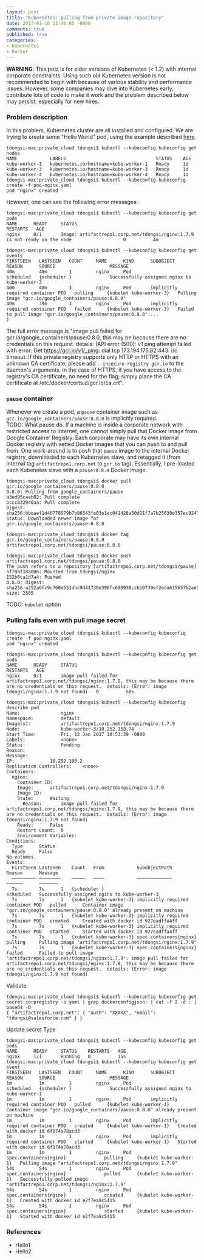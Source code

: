 ```yaml
---
layout: post
title: "Kubernetes: pulling from private image repository"
date: 2017-01-16 11:48:05 -0800
comments: true
published: true
categories: 
- Kubernetes
- Docker
---
```


**WARNING**: 
This post is for older versions of Kubernetes (< 1.2) with internal corporate constraints. 
Using such old Kubernetes version is not recommended to begin with because of various stability and performance issues.
However, some companies may dive into Kubernetes early, contribute lots of code to make it work and the problem described below may persist, especially for new hires.

### Problem description

In this problem, Kubernetes cluster are all installed and configured. 
We are trying to create some "Hello World" pod, using the example described [here](https://kubernetes.io/docs/user-guide/walkthrough/#pod-definition).

```
tdongsi-mac:private_cloud tdongsi$ kubectl --kubeconfig kubeconfig get nodes
NAME            LABELS                                 STATUS    AGE
kube-worker-1   kubernetes.io/hostname=kube-worker-1   Ready     1d
kube-worker-3   kubernetes.io/hostname=kube-worker-3   Ready     1d
kube-worker-4   kubernetes.io/hostname=kube-worker-4   Ready     1d
tdongsi-mac:private_cloud tdongsi$ kubectl --kubeconfig kubeconfig create -f pod-nginx.yaml
pod "nginx" created
```

However, one can see the following error messages:

```
tdongsi-mac:private_cloud tdongsi$ kubectl --kubeconfig kubeconfig get pods
NAME      READY     STATUS                                                                                       RESTARTS   AGE
nginx     0/1       Image: artifactrepo1.corp.net/tdongsi/nginx:1.7.9 is not ready on the node                   0          4m

tdongsi-mac:private_cloud tdongsi$ kubectl --kubeconfig kubeconfig get events
FIRSTSEEN   LASTSEEN   COUNT     NAME      KIND      SUBOBJECT                           REASON      SOURCE                    MESSAGE
40m         40m        1         nginx     Pod                                           scheduled   {scheduler }              Successfully assigned nginx to kube-worker-3
40m         40m        3         nginx     Pod       implicitly required container POD   pulling     {kubelet kube-worker-3}   Pulling image "gcr.io/google_containers/pause:0.8.0"
40m         39m        3         nginx     Pod       implicitly required container POD   failed      {kubelet kube-worker-3}   Failed to pull image "gcr.io/google_containers/pause:0.8.0":...
)
```

The full error message is "image pull failed for gcr.io/google_containers/pause:0.8.0, this may be because there are no credentials on this request.  details: (API error (500):  v1 ping attempt failed with error: Get https://gcr.io/v1/_ping: dial tcp 173.194.175.82:443: i/o timeout. If this private registry supports only HTTP or HTTPS with an unknown CA certificate, please add `--insecure-registry gcr.io` to the daemon's arguments. In the case of HTTPS, if you have access to the registry's CA certificate, no need for the flag; simply place the CA certificate at /etc/docker/certs.d/gcr.io/ca.crt". 


### `pause` container

Whenever we create a pod, a `pause` container image such as `gcr.io/google_containers/pause:0.8.0` is implicitly required.  
TODO: What pause do.
If a machine is inside a corporate network with restricted access to Internet, one cannot simply pull that Docker image from Google Container Registry.
Each corporate may have its own internal Docker registry with vetted Docker images that you can push to and pull from.
One work-around is to push that `pause` image to the internal Docker registry, downloaded to each Kubernetes slave, and retagged it (from internal tag `artifactrepo1.corp.net` to `gcr.io` tag).
Essentially, I pre-loaded each Kubenetes slave with a `pause:0.8.0` Docker image.

```
tdongsi-mac:private_cloud tdongsi$ docker pull gcr.io/google_containers/pause:0.8.0
0.8.0: Pulling from google_containers/pause
a3ed95caeb02: Pull complete
bccc832946aa: Pull complete
Digest: sha256:bbeaef1d40778579b7b86543fe03e1ec041428a50d21f7a7b25630e357ec9247
Status: Downloaded newer image for gcr.io/google_containers/pause:0.8.0

tdongsi-mac:private_cloud tdongsi$ docker tag gcr.io/google_containers/pause:0.8.0 artifactrepo1.corp.net/tdongsi/pause:0.8.0

tdongsi-mac:private_cloud tdongsi$ docker push artifactrepo1.corp.net/tdongsi/pause:0.8.0
The push refers to a repository [artifactrepo1.corp.net/tdongsi/pause]
5f70bf18a086: Mounted from tdongsi/nginx
152b0ca1d7a4: Pushed
0.8.0: digest: sha256:a252a0fc9c760e531dbc9d41730e398fc690938ccb10739ef2eda61565762ae5 size: 2505
```

TODO: `kubelet` option 

### Pulling fails even with pull image secret

```
tdongsi-mac:private_cloud tdongsi$ kubectl --kubeconfig kubeconfig create -f pod-nginx.yaml
pod "nginx" created

tdongsi-mac:private_cloud tdongsi$ kubectl --kubeconfig kubeconfig get pods
NAME      READY     STATUS                                                                                                                                                                                                   RESTARTS   AGE
nginx     0/1       image pull failed for artifactrepo1.corp.net/tdongsi/nginx:1.7.9, this may be because there are no credentials on this request.  details: (Error: image tdongsi/nginx:1.7.9 not found)   0          50s

tdongsi-mac:private_cloud tdongsi$ kubectl --kubeconfig kubeconfig describe pod
Name:				nginx
Namespace:			default
Image(s):			artifactrepo1.corp.net/tdongsi/nginx:1.7.9
Node:				kube-worker-3/10.252.158.74
Start Time:			Fri, 13 Jan 2017 10:53:39 -0800
Labels:				<none>
Status:				Pending
Reason:
Message:
IP:				10.252.100.2
Replication Controllers:	<none>
Containers:
  nginx:
    Container ID:
    Image:		artifactrepo1.corp.net/tdongsi/nginx:1.7.9
    Image ID:
    State:		Waiting
      Reason:		image pull failed for artifactrepo1.corp.net/tdongsi/nginx:1.7.9, this may be because there are no credentials on this request.  details: (Error: image tdongsi/nginx:1.7.9 not found)
    Ready:		False
    Restart Count:	0
    Environment Variables:
Conditions:
  Type		Status
  Ready 	False
No volumes.
Events:
  FirstSeen	LastSeen	Count	From			SubobjectPath				Reason		Message
  ─────────	────────	─────	────			─────────────				──────		───────
  7s		7s		1	{scheduler }							scheduled	Successfully assigned nginx to kube-worker-3
  7s		7s		1	{kubelet kube-worker-3}	implicitly required container POD	pulled		Container image "gcr.io/google_containers/pause:0.8.0" already present on machine
  7s		7s		1	{kubelet kube-worker-3}	implicitly required container POD	created		Created with docker id 927eadffa4ff
  7s		7s		1	{kubelet kube-worker-3}	implicitly required container POD	started		Started with docker id 927eadffa4ff
  7s		7s		1	{kubelet kube-worker-3}	spec.containers{nginx}			pulling		Pulling image "artifactrepo1.corp.net/tdongsi/nginx:1.7.9"
  7s		7s		1	{kubelet kube-worker-3}	spec.containers{nginx}			failed		Failed to pull image "artifactrepo1.corp.net/tdongsi/nginx:1.7.9": image pull failed for artifactrepo1.corp.net/tdongsi/nginx:1.7.9, this may be because there are no credentials on this request.  details: (Error: image tdongsi/nginx:1.7.9 not found)
```

Validate

```
tdongsi-mac:private_cloud tdongsi$ kubectl --kubeconfig kubeconfig get secret corpregistry -o yaml | grep dockerconfigjson: | cut -f 2 -d : | base64 -D
{ "artifactrepo1.corp.net": { "auth": "XXXXX", "email": "tdongsi@salesforce.com" } }
```

Update secret Type

```
tdongsi-mac:private_cloud tdongsi$ kubectl --kubeconfig kubeconfig get pods
NAME      READY     STATUS    RESTARTS   AGE
nginx     1/1       Running   0          15s
tdongsi-mac:private_cloud tdongsi$ kubectl --kubeconfig kubeconfig get event
FIRSTSEEN   LASTSEEN   COUNT     NAME      KIND      SUBOBJECT                           REASON      SOURCE                    MESSAGE
1m          1m         1         nginx     Pod                                           scheduled   {scheduler }              Successfully assigned nginx to kube-worker-1
1m          1m         1         nginx     Pod       implicitly required container POD   pulled      {kubelet kube-worker-1}   Container image "gcr.io/google_containers/pause:0.8.0" already present on machine
1m          1m         1         nginx     Pod       implicitly required container POD   created     {kubelet kube-worker-1}   Created with docker id 6f874a78acd3
1m          1m         1         nginx     Pod       implicitly required container POD   started     {kubelet kube-worker-1}   Started with docker id 6f874a78acd3
1m          1m         1         nginx     Pod       spec.containers{nginx}              pulling     {kubelet kube-worker-1}   Pulling image "artifactrepo1.corp.net/tdongsi/nginx:1.7.9"
54s         54s        1         nginx     Pod       spec.containers{nginx}              pulled      {kubelet kube-worker-1}   Successfully pulled image "artifactrepo1.corp.net/tdongsi/nginx:1.7.9"
54s         54s        1         nginx     Pod       spec.containers{nginx}              created     {kubelet kube-worker-1}   Created with docker id e2f7ea9c5415
54s         54s        1         nginx     Pod       spec.containers{nginx}              started     {kubelet kube-worker-1}   Started with docker id e2f7ea9c5415
```

### References

* Hello1
* Hello2
